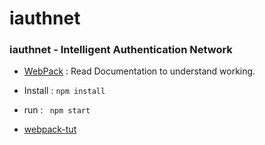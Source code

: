# iauthnet

### **iauthnet - Intelligent Authentication Network**

* [WebPack](https://webpack.js.org/guides/) : Read Documentation to understand working.

*  Install : `npm install`

* run : ` npm start`

* [webpack-tut](https://medium.com/a-beginners-guide-for-webpack-2)